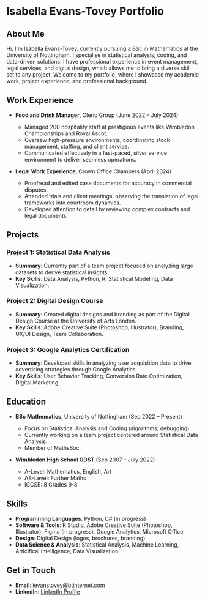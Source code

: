 # Isabella Evans-Tovey Portfolio

## About Me
Hi, I'm Isabella Evans-Tovey, currently pursuing a BSc in Mathematics at the University of Nottingham. I specialise in statistical analysis, coding, and data-driven solutions. I have professional experience in event management, legal services, and digital design, which allows me to bring a diverse skill set to any project. Welcome to my portfolio, where I showcase my academic work, project experience, and professional background.

## Work Experience
- **Food and Drink Manager**, Olerio Group (June 2022 – July 2024)
   - Managed 200 hospitality staff at prestigious events like Wimbledon Championships and Royal Ascot.
   - Oversaw high-pressure environments, coordinating stock management, staffing, and client service.
   - Communicated effectively in a fast-paced, silver service environment to deliver seamless operations.

- **Legal Work Experience**, Crown Office Chambers (April 2024)
   - Proofread and edited case documents for accuracy in commercial disputes.
   - Attended trials and client meetings, observing the translation of legal frameworks into courtroom dynamics.
   - Developed attention to detail by reviewing complex contracts and legal documents.

## Projects

### Project 1: Statistical Data Analysis
- **Summary**: Currently part of a team project focused on analyzing large datasets to derive statistical insights.
- **Key Skills**: Data Analysis, Python, R, Statistical Modeling, Data Visualization.

### Project 2: Digital Design Course
- **Summary**: Created digital designs and branding as part of the Digital Design Course at the University of Arts London.
- **Key Skills**: Adobe Creative Suite (Photoshop, Illustrator), Branding, UX/UI Design, Team Collaboration.

### Project 3: Google Analytics Certification
- **Summary**: Developed skills in analyzing user acquisition data to drive advertising strategies through Google Analytics.
- **Key Skills**: User Behavior Tracking, Conversion Rate Optimization, Digital Marketing.

## Education
- **BSc Mathematics**, University of Nottingham (Sep 2022 – Present)
   - Focus on Statistical Analysis and Coding (algorithms, debugging).
   - Currently working on a team project centered around Statistical Data Analysis.
   - Member of MathsSoc.

- **Wimbledon High School GDST** (Sep 2007 – July 2022)
   - A-Level: Mathematics, English, Art
   - AS-Level: Further Maths
   - IGCSE: 8 Grades 9-8

## Skills
- **Programming Languages**: Python, C# (in progress)
- **Software & Tools**: R Studio, Adobe Creative Suite (Photoshop, Illustrator), Figma (in progress), Google Analytics, Microsoft Office
- **Design**: Digital Design (logos, brochures, branding)
- **Data Science & Analysis**: Statistical Analysis, Machine Learning, Articifical Intelligence, Data Visualization


## Get in Touch
- **Email**: ievanstovey@btinternet.com
- **LinkedIn**: [LinkedIn Profile](https://www.linkedin.com/in/isabellaevanstovey/)

